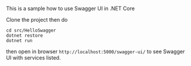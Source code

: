 This is a sample how to use Swagger UI in .NET Core

Clone the project then do

    cd src/HelloSwagger
    dotnet restore
    dotnet run

then open in browser `http://localhost:5000/swagger-ui/` to see Swagger UI with services listed.